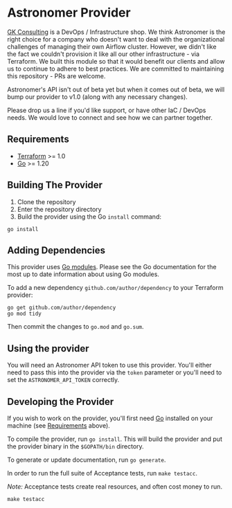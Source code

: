 # Astronomer Provider 

[GK Consulting](https://gkconsulting.dev/) is a DevOps / Infrastructure shop. We think Astronomer is the right choice for a company who doesn't want to deal with the organizational challenges of managing their own Airflow cluster. However, we didn't like the fact we couldn't provision it like all our other infrastructure - via Terraform. We built this module so that it would benefit our clients and allow us to continue to adhere to best practices. We are committed to maintaining this repository - PRs are welcome. 

Astronomer's API isn't out of beta yet but when it comes out of beta, we will bump our provider to v1.0 (along with any necessary changes).

Please drop us a line if you'd like support, or have other IaC / DevOps needs. We would love to connect and see how we can partner together. 

## Requirements

- [Terraform](https://developer.hashicorp.com/terraform/downloads) >= 1.0
- [Go](https://golang.org/doc/install) >= 1.20

## Building The Provider

1. Clone the repository
1. Enter the repository directory
1. Build the provider using the Go `install` command:

```shell
go install
```

## Adding Dependencies

This provider uses [Go modules](https://github.com/golang/go/wiki/Modules).
Please see the Go documentation for the most up to date information about using Go modules.

To add a new dependency `github.com/author/dependency` to your Terraform provider:

```shell
go get github.com/author/dependency
go mod tidy
```

Then commit the changes to `go.mod` and `go.sum`.

## Using the provider

You will need an Astronomer API token to use this provider. You'll either need to pass this into the provider via the `token` parameter or you'll need to set the `ASTRONOMER_API_TOKEN` correctly.

## Developing the Provider

If you wish to work on the provider, you'll first need [Go](http://www.golang.org) installed on your machine (see [Requirements](#requirements) above).

To compile the provider, run `go install`. This will build the provider and put the provider binary in the `$GOPATH/bin` directory.

To generate or update documentation, run `go generate`.

In order to run the full suite of Acceptance tests, run `make testacc`.

*Note:* Acceptance tests create real resources, and often cost money to run.

```shell
make testacc
```

